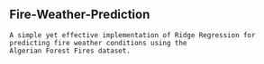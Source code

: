 ## Fire-Weather-Prediction
    A simple yet effective implementation of Ridge Regression for predicting fire weather conditions using the 
    Algerian Forest Fires dataset. 
    
